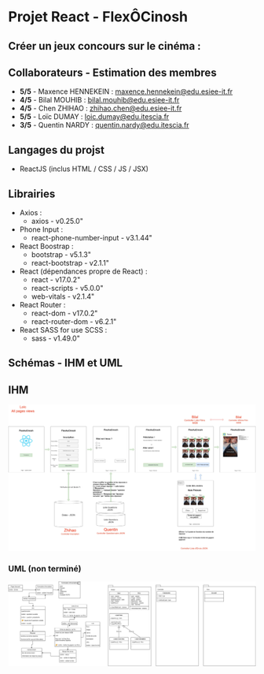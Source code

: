 # Projet React - FlexÔCinosh
## Créer un jeux concours sur le cinéma :

## Collaborateurs - Estimation des membres
- __5/5__ - Maxence HENNEKEIN : maxence.hennekein@edu.esiee-it.fr
- __4/5__ - Bilal MOUHIB : bilal.mouhib@edu.esiee-it.fr
- __4/5__ - Chen ZHIHAO : zhihao.chen@edu.esiee-it.fr
- __5/5__ - Loïc DUMAY : loic.dumay@edu.itescia.fr
- __3/5__ - Quentin NARDY : quentin.nardy@edu.itescia.fr

## Langages du projst
- ReactJS (inclus HTML / CSS / JS / JSX)

## Librairies
- Axios :
  - axios - v0.25.0"
- Phone Input :
  - react-phone-number-input - v3.1.44"
- React Boostrap :
  - bootstrap - v5.1.3"
  - react-bootstrap - v2.1.1"
- React (dépendances propre de React) :
  - react - v17.0.2"
  - react-scripts - v5.0.0"
  - web-vitals - v2.1.4"
- React Router :
  - react-dom - v17.0.2"
  - react-router-dom - v6.2.1"
- React SASS for use SCSS :
  - sass - v1.49.0"

## Schémas - IHM et UML

## IHM

![IHM](_readme_img/IHM.jpg)

### UML __(non terminé)__

![UML](_readme_img/UML.jpg)